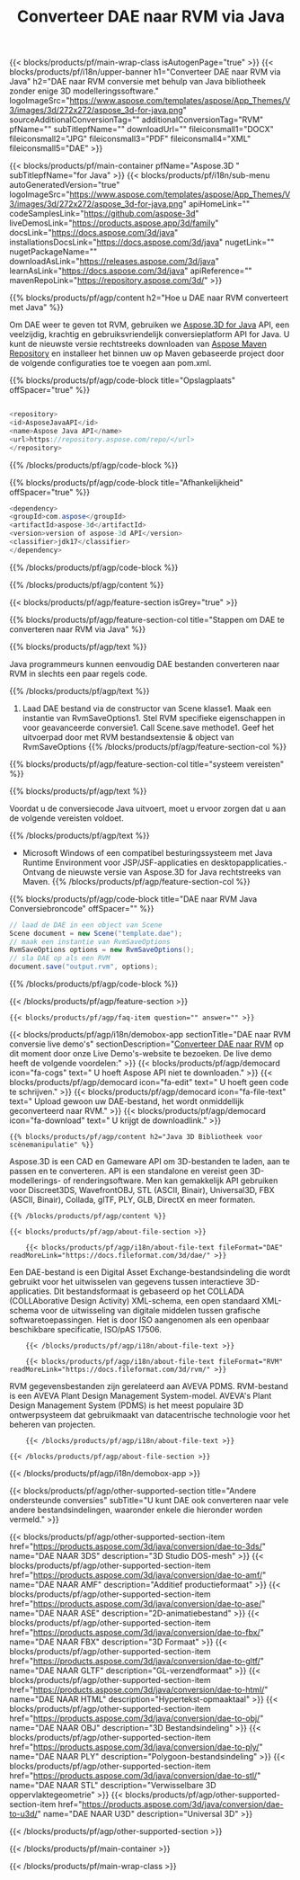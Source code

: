 ﻿---
title: Converteer DAE naar RVM via Java 
weight: 90
url: /nl/java/conversion/dae-to-rvm/ 
description: Voorbeeld Java conversiecode voor DAE formaat naar RVM bestand. Gebruik deze voorbeeldcode om DAE naar RVM te converteren binnen elke web- of desktoptoepassing op Java.
---
{{< blocks/products/pf/main-wrap-class isAutogenPage="true" >}}
{{< blocks/products/pf/i18n/upper-banner h1="Converteer DAE naar RVM via Java" h2="DAE naar RVM conversie met behulp van Java bibliotheek zonder enige 3D modelleringssoftware." logoImageSrc="https://www.aspose.com/templates/aspose/App_Themes/V3/images/3d/272x272/aspose_3d-for-java.png" sourceAdditionalConversionTag="" additionalConversionTag="RVM" pfName="" subTitlepfName="" downloadUrl="" fileiconsmall1="DOCX" fileiconsmall2="JPG" fileiconsmall3="PDF" fileiconsmall4="XML" fileiconsmall5="DAE" >}}

{{< blocks/products/pf/main-container pfName="Aspose.3D " subTitlepfName="for Java" >}}
{{< blocks/products/pf/i18n/sub-menu autoGeneratedVersion="true" logoImageSrc="https://www.aspose.com/templates/aspose/App_Themes/V3/images/3d/272x272/aspose_3d-for-java.png" apiHomeLink="" codeSamplesLink="https://github.com/aspose-3d" liveDemosLink="https://products.aspose.app/3d/family" docsLink="https://docs.aspose.com/3d/java" installationsDocsLink="https://docs.aspose.com/3d/java" nugetLink="" nugetPackageName="" downloadAsLink="https://releases.aspose.com/3d/java" learnAsLink="https://docs.aspose.com/3d/java" apiReference="" mavenRepoLink="https://repository.aspose.com/3d/" >}}

{{% blocks/products/pf/agp/content h2="Hoe u DAE naar RVM converteert met Java" %}}

 Om DAE weer te geven tot RVM, gebruiken we
 [Aspose.3D for Java](https://products.aspose.com/3d/java) 
 API, een veelzijdig, krachtig en gebruiksvriendelijk conversieplatform API for Java. U kunt de nieuwste versie rechtstreeks downloaden van
 [Aspose Maven Repository](https://repository.aspose.com/3d/) 
 en installeer het binnen uw op Maven gebaseerde project door de volgende configuraties toe te voegen aan pom.xml.

{{% blocks/products/pf/agp/code-block title="Opslagplaats" offSpacer="true" %}}

```cs

<repository>
<id>AsposeJavaAPI</id>
<name>Aspose Java API</name>
<url>https://repository.aspose.com/repo/</url>
</repository>


```

{{% /blocks/products/pf/agp/code-block %}}

{{% blocks/products/pf/agp/code-block title="Afhankelijkheid" offSpacer="true" %}}

```cs
<dependency>
<groupId>com.aspose</groupId>
<artifactId>aspose-3d</artifactId>
<version>version of aspose-3d API</version>
<classifier>jdk17</classifier>
</dependency>


```

{{% /blocks/products/pf/agp/code-block %}}

{{% /blocks/products/pf/agp/content %}}

{{< blocks/products/pf/agp/feature-section isGrey="true" >}}

{{% blocks/products/pf/agp/feature-section-col title="Stappen om DAE te converteren naar RVM via Java" %}}

{{% blocks/products/pf/agp/text %}}

 Java programmeurs kunnen eenvoudig DAE bestanden converteren naar RVM in slechts een paar regels code.

{{% /blocks/products/pf/agp/text %}}

1. Laad DAE bestand via de constructor van Scene klasse1. Maak een instantie van RvmSaveOptions1. Stel RVM specifieke eigenschappen in voor geavanceerde conversie1. Call Scene.save methode1. Geef het uitvoerpad door met RVM bestandsextensie & object van RvmSaveOptions
{{% /blocks/products/pf/agp/feature-section-col %}}

{{% blocks/products/pf/agp/feature-section-col title="systeem vereisten" %}}

{{% blocks/products/pf/agp/text %}}

 Voordat u de conversiecode Java uitvoert, moet u ervoor zorgen dat u aan de volgende vereisten voldoet.

{{% /blocks/products/pf/agp/text %}}

- Microsoft Windows of een compatibel besturingssysteem met Java Runtime Environment voor JSP/JSF-applicaties en desktopapplicaties.- Ontvang de nieuwste versie van Aspose.3D for Java rechtstreeks van Maven.
{{% /blocks/products/pf/agp/feature-section-col %}}

{{% blocks/products/pf/agp/code-block title="DAE naar RVM Java Conversiebroncode" offSpacer="" %}}

```cs
// laad de DAE in een object van Scene 
Scene document = new Scene("template.dae");
// maak een instantie van RvmSaveOptions 
RvmSaveOptions options = new RvmSaveOptions();
// sla DAE op als een RVM 
document.save("output.rvm", options);   


```

{{% /blocks/products/pf/agp/code-block %}}

{{< /blocks/products/pf/agp/feature-section >}}

    {{< blocks/products/pf/agp/faq-item question="" answer="" >}}
 

<!-- aboutfile Starts -->

{{< blocks/products/pf/agp/i18n/demobox-app sectionTitle="DAE naar RVM conversie live demo\'s" sectionDescription="[Converteer DAE naar RVM](https://products.aspose.app/3d/conversion/dae-to-rvm) op dit moment door onze Live Demo\'s-website te bezoeken. De live demo heeft de volgende voordelen:" >}}
        {{< blocks/products/pf/agp/democard icon="fa-cogs" text=" U hoeft Aspose API niet te downloaden." >}}
        {{< blocks/products/pf/agp/democard icon="fa-edit" text=" U hoeft geen code te schrijven." >}}
        {{< blocks/products/pf/agp/democard icon="fa-file-text" text=" Upload gewoon uw DAE-bestand, het wordt onmiddellijk geconverteerd naar RVM." >}}
        {{< blocks/products/pf/agp/democard icon="fa-download" text=" U krijgt de downloadlink." >}}

    {{% blocks/products/pf/agp/content h2="Java 3D Bibliotheek voor scènemanipulatie" %}}

 Aspose.3D is een CAD en Gameware API om 3D-bestanden te laden, aan te passen en te converteren. API is een standalone en vereist geen 3D-modellerings- of renderingsoftware. Men kan gemakkelijk API gebruiken voor Discreet3DS, WavefrontOBJ, STL (ASCII, Binair), Universal3D, FBX (ASCII, Binair), Collada, glTF, PLY, GLB, DirectX en meer formaten. 



    {{% /blocks/products/pf/agp/content %}}

    {{< blocks/products/pf/agp/about-file-section >}}

        {{< blocks/products/pf/agp/i18n/about-file-text fileFormat="DAE" readMoreLink="https://docs.fileformat.com/3d/dae/" >}}

Een DAE-bestand is een Digital Asset Exchange-bestandsindeling die wordt gebruikt voor het uitwisselen van gegevens tussen interactieve 3D-applicaties. Dit bestandsformaat is gebaseerd op het COLLADA (COLLAborative Design Activity) XML-schema, een open standaard XML-schema voor de uitwisseling van digitale middelen tussen grafische softwaretoepassingen. Het is door ISO aangenomen als een openbaar beschikbare specificatie, ISO/pAS 17506.


        {{< /blocks/products/pf/agp/i18n/about-file-text >}}

        {{< blocks/products/pf/agp/i18n/about-file-text fileFormat="RVM" readMoreLink="https://docs.fileformat.com/3d/rvm/" >}}

RVM gegevensbestanden zijn gerelateerd aan AVEVA PDMS. RVM-bestand is een AVEVA Plant Design Management System-model. AVEVA's Plant Design Management System (PDMS) is het meest populaire 3D ontwerpsysteem dat gebruikmaakt van datacentrische technologie voor het beheren van projecten.


        {{< /blocks/products/pf/agp/i18n/about-file-text >}}

    {{< /blocks/products/pf/agp/about-file-section >}}

{{< /blocks/products/pf/agp/i18n/demobox-app >}}

<!-- aboutfile Ends -->

{{< blocks/products/pf/agp/other-supported-section title="Andere ondersteunde conversies" subTitle="U kunt DAE ook converteren naar vele andere bestandsindelingen, waaronder enkele die hieronder worden vermeld." >}}

{{< blocks/products/pf/agp/other-supported-section-item href="https://products.aspose.com/3d/java/conversion/dae-to-3ds/" name="DAE NAAR 3DS" description="3D Studio DOS-mesh" >}}
{{< blocks/products/pf/agp/other-supported-section-item href="https://products.aspose.com/3d/java/conversion/dae-to-amf/" name="DAE NAAR AMF" description="Additief productieformaat" >}}
{{< blocks/products/pf/agp/other-supported-section-item href="https://products.aspose.com/3d/java/conversion/dae-to-ase/" name="DAE NAAR ASE" description="2D-animatiebestand" >}}
{{< blocks/products/pf/agp/other-supported-section-item href="https://products.aspose.com/3d/java/conversion/dae-to-fbx/" name="DAE NAAR FBX" description="3D Formaat" >}}
{{< blocks/products/pf/agp/other-supported-section-item href="https://products.aspose.com/3d/java/conversion/dae-to-gltf/" name="DAE NAAR GLTF" description="GL-verzendformaat" >}}
{{< blocks/products/pf/agp/other-supported-section-item href="https://products.aspose.com/3d/java/conversion/dae-to-html/" name="DAE NAAR HTML" description="Hypertekst-opmaaktaal" >}}
{{< blocks/products/pf/agp/other-supported-section-item href="https://products.aspose.com/3d/java/conversion/dae-to-obj/" name="DAE NAAR OBJ" description="3D Bestandsindeling" >}}
{{< blocks/products/pf/agp/other-supported-section-item href="https://products.aspose.com/3d/java/conversion/dae-to-ply/" name="DAE NAAR PLY" description="Polygoon-bestandsindeling" >}}
{{< blocks/products/pf/agp/other-supported-section-item href="https://products.aspose.com/3d/java/conversion/dae-to-stl/" name="DAE NAAR STL" description="Verwisselbare 3D oppervlaktegeometrie" >}}
{{< blocks/products/pf/agp/other-supported-section-item href="https://products.aspose.com/3d/java/conversion/dae-to-u3d/" name="DAE NAAR U3D" description="Universal 3D" >}}

{{< /blocks/products/pf/agp/other-supported-section >}}

{{< /blocks/products/pf/main-container >}}
    
{{< /blocks/products/pf/main-wrap-class >}}